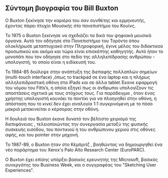 ## Σύντομη βιογραφία του Bill Buxton

Ο Buxton ξεκίνησε την καριέρα του σαν συνθέτης και ερμηνευτής, έχοντας πάρει πτυχίο Μουσικής στο πανεπιστήμιο του Κουίνς.

To 1975 o Buxton ξεκίνησε να σχεδιάζει τα δικά του ψηφιακά μουσικά όργανα. Αυτό τον οδήγησε στο Πανεπιστήμιο του Τορόντο όπου ολοκλήρωσε μεταπτυχιακό στην Πληροφορική, έγινε μέλος του διδακτικού προσωπικού και ακόμα και τώρα είναι επισκέπτης καθηγητής. Αυτό ήταν το μονοπάτι που τον οδήγησε στο πεδίο της αλληλεπίδρασης ανθρώπου - υπολογιστή, το οποίο είναι η ειδίκευσή του.

Το 1984-85 δούλεψε στην ανάπτυξη της διεπαφής πολλαπλών σημείων (multi-touch interface) ,όπως το trackpad σε ένα laptop και η πλήρως αλληλεπιδραστική οθόνη στα iPads και σε άλλα tablet.Έκανε εφαρμογή του νόμου του Fitts’s, η οποία εξηγεί πως οι άνθρωποι υπολογίζουν τις αποστάσεις σχετικά με τους στόχους τους. Για παράδειγμα , όταν ένας χρήστης υπολογιστή κουνάει το ποντίκι για να πλοηγηθεί στην οθόνη, η απόσταση που το κινεί δεν έχει αναλογία 1:1 συγκρινόμενη με το πόσο μακριά μετακινείται ο κέρσορας στην οθόνη.

Η δουλειά του Buxton έκανε δυνατό τον βέλτιστο χειρισμό της διεπιφάνειας , τελειοποιώντας την συνεργασία μεταξύ της φυσικής συσκευής εισόδου, του ποντικιού ή του ανθρώπινου χεριού στις οθόνες αφής, και του pointer στην μηχανή.

Το 1987-89, ο Buxton ήταν στο Κέμπριτζ , βοηθώντας να δημιουργηθεί ένα νέο παράρτημα του Xerox's Palo Alto Research Center (EuroPARC).  

Ο Buxton έχει επίσης υπάρξει βασικός ερευνητής της Microsoft, βασικός συνεργάτης του Business Week, και ο συγγραφέας του "Sketching User Experiences".



